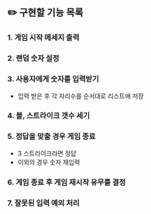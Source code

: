 ## ✏️ 구현할 기능 목록
### 1. 게임 시작 메세지 출력
### 2. 랜덤 숫자 설정
### 3. 사용자에게 숫자를 입력받기
- 입력 받은 후 각 자리수를 순서대로 리스트에 저장
### 4. 볼, 스트라이크 갯수 세기
### 5. 정답을 맞출 경우 게임 종료
- 3 스트라이크라면 정답
- 이외의 경우 숫자 재입력
### 6. 게임 종료 후 게임 재시작 유무를 결정
### 7. 잘못된 입력 예외 처리